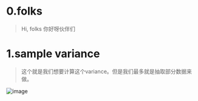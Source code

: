 # 0.folks
>Hi, folks 你好呀伙伴们
# 1.sample variance
>这个就是我们想要计算这个variance。但是我们最多就是抽取部分数据来做。

![image](https://user-images.githubusercontent.com/40928887/138518208-b5b5b9b6-2624-4c2b-8e24-61b29bbf3bc9.png)
